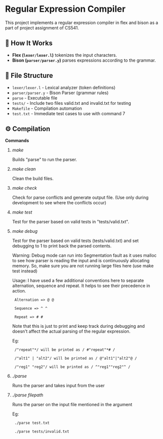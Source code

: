 # Regular Expression Compiler

This project implements a regular expression compiler in flex and bison as a part of project assignment of CS541.

## 📝 How It Works
- **Flex (`lexer/lexer.l`)** tokenizes the input characters.
- **Bison (`parser/parser.y`)** parses expressions according to the grammar.

## 📂 File Structure
- `lexer/lexer.l` - Lexical analyzer (token definitions)
- `parser/parser.y` - Bison Parser (grammar rules)
- `parse` - Executable file
- `tests/` - Include two files valid.txt and invalid.txt for testing
- `Makefile` - Compilation automation
- `test.txt` - Immediate test cases to use with command 7

## ⚙️ Compilation

**Commands**

1. *make*

    Builds "parse" to run the parser.

2. *make clean*

    Clean the build files.

3. *make check*

    Check for parse conflicts and generate output file. (Use only during development to see where the conflicts occur)
    
4. *make test*

    Test for the parser based on valid tests in "tests/valid.txt".
    
5. *make debug*

    Test for the parser based on valid tests (tests/valid.txt) and set debugging to 1 to print back the parsed contents.

    Warning: Debug mode can run into Segmentation fault as it uses malloc to see how parser is reading the input and is continuously allocating memory. So, make sure you are not running large files here (use make test instead)

    Usage: I have used a few additional conventions here to separate alternation, sequence and repeat. It helps
    to see their precedence in action.

        Alternation => @ @
        
        Sequence => ^ ^

        Repeat => # #
    
    Note that this is just to print and keep track during debugging and doesn't affect the actual parsing of the regular expression.
    
    Eg:

        /"repeat"*/ will be printed as / #"repeat"*# /

        /"alt1" | "alt2"/ will be printed as / @"alt1"|"alt2"@ /

        /"reg1" "reg2"/ will be printed as / ^"reg1""reg2"^ /


6. *./parse*

    Runs the parser and takes input from the user

7. *./parse filepath*

    Runs the parser on the input file mentioned in the argument

    Eg: 
        
        ./parse test.txt

        ./parse tests/invalid.txt